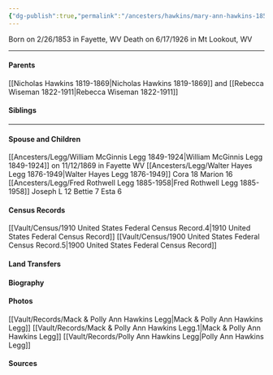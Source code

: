 ```yaml
---
{"dg-publish":true,"permalink":"/ancesters/hawkins/mary-ann-hawkins-1853-1926/","tags":["Mary-Ann-Hawkins"]}
---
```


Born on  2/26/1853 in Fayette, WV
Death on 6/17/1926 in Mt Lookout, WV

---
#### Parents

[[Nicholas Hawkins 1819-1869\|Nicholas Hawkins 1819-1869]] and [[Rebecca Wiseman 1822-1911\|Rebecca Wiseman 1822-1911]]
#### Siblings
<!-- Link to sibling -->

---
#### Spouse and Children
[[Ancesters/Legg/William McGinnis Legg 1849-1924\|William McGinnis Legg 1849-1924]] on 11/12/1869 in Fayette WV
[[Ancesters/Legg/Walter Hayes Legg 1876-1949\|Walter Hayes Legg 1876-1949]]
Cora 18
Marion 16
[[Ancesters/Legg/Fred Rothwell Legg 1885-1958\|Fred Rothwell Legg 1885-1958]]
Joseph L 12
Bettie 7
Esta 6

#### Census Records
[[Vault/Census/1910 United States Federal Census Record.4\|1910 United States Federal Census Record]]
[[Vault/Census/1900 United States Federal Census Record.5\|1900 United States Federal Census Record]]
#### Land Transfers

#### Biography

#### Photos
[[Vault/Records/Mack & Polly Ann Hawkins Legg\|Mack & Polly Ann Hawkins Legg]]
[[Vault/Records/Mack & Polly Ann Hawkins Legg.1\|Mack & Polly Ann Hawkins Legg]]
[[Vault/Records/Polly Ann Hawkins Legg\|Polly Ann Hawkins Legg]]

#### Sources

